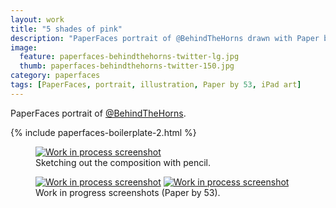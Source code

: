 ```yaml
---
layout: work
title: "5 shades of pink"
description: "PaperFaces portrait of @BehindTheHorns drawn with Paper by 53 on an iPad."
image: 
  feature: paperfaces-behindthehorns-twitter-lg.jpg
  thumb: paperfaces-behindthehorns-twitter-150.jpg
category: paperfaces
tags: [PaperFaces, portrait, illustration, Paper by 53, iPad art]
---
```


PaperFaces portrait of <a href="http://twitter.com/BehindTheHorns">@BehindTheHorns</a>.

{% include paperfaces-boilerplate-2.html %}

<figure>
	<a href="{{ site.url }}/images/paperfaces-behindthehorns-process-1-lg.jpg"><img src="{{ site.url }}/images/paperfaces-behindthehorns-process-1-750.jpg" alt="Work in process screenshot"></a>
	<figcaption>Sketching out the composition with pencil.</figcaption>
</figure>

<figure class="half">
	<a href="{{ site.url }}/images/paperfaces-behindthehorns-process-2-lg.jpg"><img src="{{ site.url }}/images/paperfaces-behindthehorns-process-2-600.jpg" alt="Work in process screenshot"></a>
	<a href="{{ site.url }}/images/paperfaces-behindthehorns-process-3-lg.jpg"><img src="{{ site.url }}/images/paperfaces-behindthehorns-process-3-600.jpg" alt="Work in process screenshot"></a>
	<figcaption>Work in progress screenshots (Paper by 53).</figcaption>
</figure>